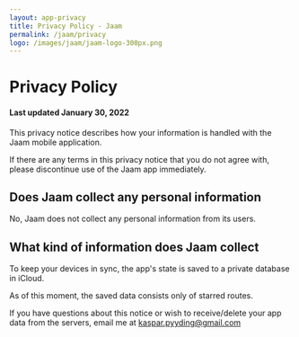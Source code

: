 ```yaml
---
layout: app-privacy
title: Privacy Policy - Jaam
permalink: /jaam/privacy
logo: /images/jaam/jaam-logo-300px.png
---
```


# Privacy Policy
#### Last updated January 30, 2022

This privacy notice describes how your information is handled with the Jaam mobile application.

If there are any terms in this privacy notice that you do not agree with, please
discontinue use of the Jaam app immediately.

## Does Jaam collect any personal information
No, Jaam does not collect any personal information from its users. 

## What kind of information does Jaam collect

To keep your devices in sync, the app's state is saved to a private database in iCloud.

As of this moment, the saved data consists only of starred routes. 

If you have questions about this notice or wish to receive/delete your app data from the servers, email me at kaspar.pyyding@gmail.com
